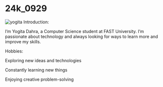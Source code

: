 # 24k_0929
![yogita](https://github.com/user-attachments/assets/c58f30cd-9de1-4df7-bbe7-4520ff6f90cd)
Introduction:

I’m Yogita Dahra, a Computer Science student at FAST University. I’m passionate about technology and always looking for ways to learn more and improve my skills.

Hobbies:

Exploring new ideas and technologies

Constantly learning new things

Enjoying creative problem-solving

